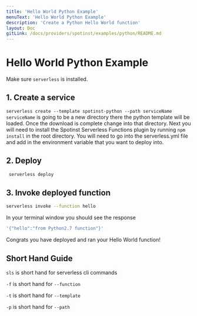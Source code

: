 ```yaml
---
title: 'Hello World Python Example'
menuText: 'Hello World Python Example'
description: 'Create a Python Hello World function'
layout: Doc
gitLink: /docs/providers/spotinst/examples/python/README.md
---
```


# Hello World Python Example

Make sure `serverless` is installed. 

## 1. Create a service
`serverless create --template spotinst-python --path serviceName`  `serviceName` is going to be a new directory there the python template will be loaded. Once the download is complete change into that directory. Next you will need to install the Spotinst Serverless Functions plugin by running `npm install` in the root directory. You will need to go into the serverless.yml file and add in the environment variable that you want to deploy into.

## 2. Deploy
```bash 
 serverless deploy
```  

## 3. Invoke deployed function
```bash
serverless invoke --function hello
``` 

In your terminal window you should see the response

```bash
'{"hello":"from Python2.7 function"}'
```

Congrats you have deployed and ran your Hello World function!

## Short Hand Guide

`sls` is short hand for serverless cli commands 

`-f` is short hand for `--function`

`-t` is short hand for `--template`

`-p` is short hand for `--path`
